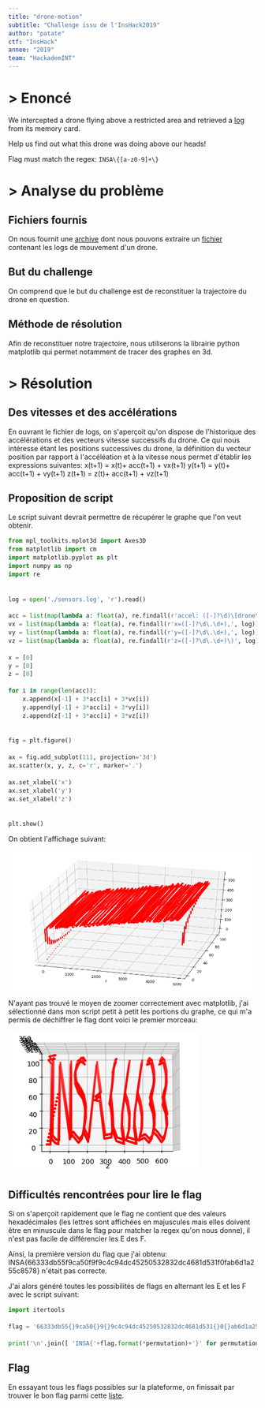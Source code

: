```yaml
---
title: "drone-motion"
subtitle: "Challenge issu de l'InsHack2019"
author: "patate"
ctf: "InsHack"
annee: "2019"
team: "HackademINT"
---
```


# > Enoncé

We intercepted a drone flying above a restricted area and retrieved a [log](/writeup-scripts/2018-2019/InsHack2019/drone-motion/5e97cfb3f4c64201c201a1703440c397f91be74b.tar.gz) from its memory card.

Help us find out what this drone was doing above our heads!

Flag must match the regex: `INSA\{[a-z0-9]+\}`

# > Analyse du problème


## Fichiers fournis

On nous fournit une [archive](/writeup-scripts/2018-2019/InsHack2019/drone-motion/drone-motion.zip) dont nous pouvons extraire un [fichier](/writeup-scripts/2018-2019/InsHack2019/drone-motion/sensors.log) contenant les logs de mouvement d'un drone.



## But du challenge

On comprend que le but du challenge est de reconstituer la trajectoire du drone en question.



## Méthode de résolution

Afin de reconstituer notre trajectoire, nous utiliserons la librairie python matplotlib qui permet notamment de tracer des graphes en 3d.




# > Résolution


## Des vitesses et des accélérations

En ouvrant le fichier de logs, on s'aperçoit qu'on dispose de l'historique des accélérations et des vecteurs vitesse successifs du drone. Ce qui nous intéresse étant les positions successives du drone, la définition du vecteur position par rapport à l'accéléation et à la vitesse nous permet d'établir les expressions suivantes: 
x(t+1) = x(t)+ acc(t+1) + vx(t+1)
y(t+1) = y(t)+ acc(t+1) + vy(t+1)
z(t+1) = z(t)+ acc(t+1) + vz(t+1)



## Proposition de script

Le script suivant devrait permettre de récupérer le graphe que l'on veut obtenir.

```python
from mpl_toolkits.mplot3d import Axes3D
from matplotlib import cm
import matplotlib.pyplot as plt
import numpy as np
import re


log = open('./sensors.log', 'r').read()

acc = list(map(lambda a: float(a), re.findall(r'accel: ([-]?\d)\[drone\]\(DEBUG\)> d', log)))
vx = list(map(lambda a: float(a), re.findall(r'x=([-]?\d\.\d+),', log)))
vy = list(map(lambda a: float(a), re.findall(r'y=([-]?\d\.\d+),', log)))
vz = list(map(lambda a: float(a), re.findall(r'z=([-]?\d\.\d+)\)', log)))

x = [0]
y = [0]
z = [0]

for i in range(len(acc)):
    x.append(x[-1] + 3*acc[i] + 3*vx[i])
    y.append(y[-1] + 3*acc[i] + 3*vy[i])
    z.append(z[-1] + 3*acc[i] + 3*vz[i])


fig = plt.figure()

ax = fig.add_subplot(111, projection='3d')
ax.scatter(x, y, z, c='r', marker='.')

ax.set_xlabel('x')
ax.set_xlabel('y')
ax.set_xlabel('z')


plt.show()
```

On obtient l'affichage suivant:

![graphe](/writeup-scripts/2018-2019/InsHack2019/drone-motion/graphe.png)


N'ayant pas trouvé le moyen de zoomer correctement avec matplotlib, j'ai sélectionné dans mon script petit à petit les portions du graphe, ce qui m'a permis de déchiffrer le flag dont voici le premier morceau:

![zoom](/writeup-scripts/2018-2019/InsHack2019/drone-motion/zoom.png)



## Difficultés rencontrées pour lire le flag

Si on s'aperçoit rapidement que le flag ne contient que des valeurs hexadécimales (les lettres sont affichées en majuscules mais elles doivent être en minuscule dans le flag pour matcher la regex qu'on nous donne), il n'est pas facile de différencier les E des F. 

Ainsi, la première version du flag que j'ai obtenu: INSA{66333db55f9ca50f9f9c4c94dc45250532832dc4681d531f0fab6d1a255c8578} n'était pas correcte.

J'ai alors généré toutes les possibilités de flags en alternant les E et les F avec le script suivant:
```python
import itertools

flag = '66333db55{}9ca50{}9{}9c4c94dc45250532832dc4681d531{}0{}ab6d1a255c8578'

print('\n'.join([ 'INSA{'+flag.format(*permutation)+'}' for permutation in list(itertools.product('ef', repeat=5))]))
```



## Flag

En essayant tous les flags possibles sur la plateforme, on finissait par trouver le bon flag parmi cette [liste](/writeup-scripts/2018-2019/InsHack2019/drone-motion/flags.txt).
